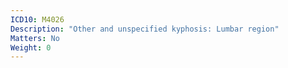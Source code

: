 ```yaml
---
ICD10: M4026
Description: "Other and unspecified kyphosis: Lumbar region"
Matters: No
Weight: 0
---
```

